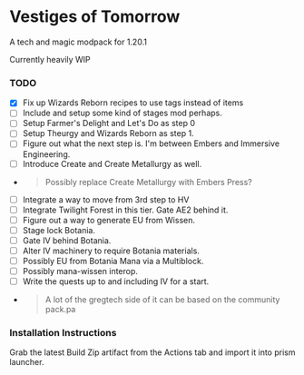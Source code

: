 # Vestiges of Tomorrow

A tech and magic modpack for 1.20.1

Currently heavily WIP

### TODO
- [x] Fix up Wizards Reborn recipes to use tags instead of items
- [ ] Include and setup some kind of stages mod perhaps.
- [ ] Setup Farmer's Delight and Let's Do as step 0
- [ ] Setup Theurgy and Wizards Reborn as step 1.
- [ ] Figure out what the next step is. I'm between Embers and Immersive Engineering.
- [ ] Introduce Create and Create Metallurgy as well.
- > Possibly replace Create Metallurgy with Embers Press?
- [ ] Integrate a way to move from 3rd step to HV
- [ ] Integrate Twilight Forest in this tier. Gate AE2 behind it.
- [ ] Figure out a way to generate EU from Wissen.
- [ ] Stage lock Botania.
- [ ] Gate IV behind Botania.
- [ ] Alter IV machinery to require Botania materials.
- [ ] Possibly EU from Botania Mana via a Multiblock.
- [ ] Possibly mana-wissen interop.
- [ ] Write the quests up to and including IV for a start.
- > A lot of the gregtech side of it can be based on the community pack.pa

### Installation Instructions

Grab the latest Build Zip artifact from the Actions tab and import it into prism launcher.